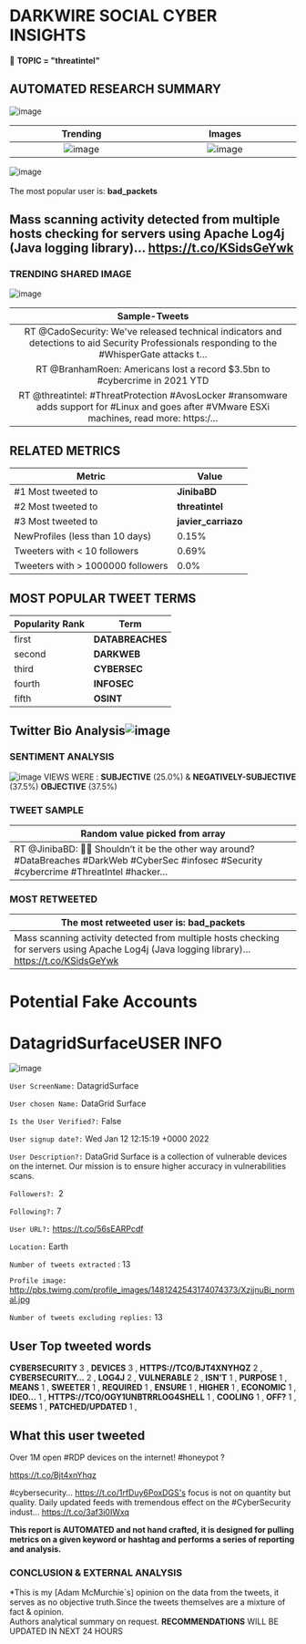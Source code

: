 # DARKWIRE SOCIAL CYBER INSIGHTS 
&#x1F34E; **TOPIC = "threatintel"**

## AUTOMATED RESEARCH SUMMARY
  ![image](darkLogo.png)   

|  Trending  |   Images | 
:-------------------------:|:-------------------------:
|  ![image](assets/threatintel/imageFile1.jpg)     <img width=200/> | ![image](assets/threatintel/imageFile2.jpg) <img width=200/> |   
 
 
![image](assets/threatintel/TWEETS.png)
<br></br>
The most popular user is: **bad_packets**  
 

## Mass scanning activity detected from multiple hosts checking for servers using Apache Log4j (Java logging library)… https://t.co/KSidsGeYwk 

  




### TRENDING SHARED IMAGE

![image](assets/threatintel/twitterPostedImage.png)



|                **Sample-Tweets**        |
| :-------------: |
| RT @CadoSecurity: We've released technical indicators and detections to aid Security Professionals responding to the #WhisperGate attacks t… |
| RT @BranhamRoen: Americans lost a record $3.5bn to #cybercrime in 2021 YTD | Scam Alert | #Cybersecurity NewsVIDEO&gt;&gt;  https://t.co/rrPnv1… |
| RT @threatintel: #ThreatProtection #AvosLocker #ransomware adds support for #Linux and goes after #VMware ESXi machines, read more: https:/… |

## RELATED METRICS<br>
| Metric | Value |
| ------------- | ------------- |
| #1 Most tweeted to  | **JinibaBD** |
| #2 Most tweeted to  | **threatintel** |
| #3 Most tweeted to  | **javier_carriazo** |
| NewProfiles (less than 10 days) | 0.15%  |
| Tweeters with < 10 followers  | 0.69%|
| Tweeters with > 1000000 followers  | 0.0%  |



## MOST POPULAR TWEET TERMS 


| Popularity Rank  | Term |
| ------------- | ------------- |
| first  | **DATABREACHES**  |
| second  | **DARKWEB**  |
| third  | **CYBERSEC** |
| fourth  | **INFOSEC**  |
| fifth  | **OSINT**  |


## Twitter Bio Analysis![image](assets/threatintel/BIO.png)
### SENTIMENT ANALYSIS
![image](assets/threatintel/sentiment.png)
VIEWS WERE : **SUBJECTIVE**  (25.0%) & **NEGATIVELY-SUBJECTIVE** (37.5%) **OBJECTIVE** (37.5%)

### TWEET SAMPLE 
| Random value picked from array |
| ------------- |
|RT @JinibaBD: 🤔🤔 Shouldn’t it be the other way around? #DataBreaches #DarkWeb #CyberSec #infosec #Security #cybercrime #ThreatIntel #hacker… |

### MOST RETWEETED 

| The most retweeted user is: **bad_packets**  |
| ------------- |
| Mass scanning activity detected from multiple hosts checking for servers using Apache Log4j (Java logging library)… https://t.co/KSidsGeYwk |

# Potential Fake Accounts
 
# DatagridSurfaceUSER INFO
![image](http://pbs.twimg.com/profile_images/1481242543174074373/XzjjnuBi_normal.jpg)
 
`User ScreenName:` DatagridSurface 
 
`User chosen Name:` DataGrid Surface 
 
`Is the User Verified?:` False 
 
`User signup date?:` Wed Jan 12 12:15:19 +0000 2022 
 
`User Description?:` DataGrid Surface is a collection of vulnerable devices on the internet. Our mission is to ensure higher accuracy in vulnerabilities scans. 
 
`Followers?: `2 
 
`Following?:` 7 
 
`User URL?:` https://t.co/56sEARPcdf 
 
`Location:` Earth 
 
`Number of tweets extracted`  : 13 
 
`Profile image:` http://pbs.twimg.com/profile_images/1481242543174074373/XzjjnuBi_normal.jpg 
 
`Number of tweets excluding replies:` 13 
 

 

 
## User Top tweeted words 
 
**CYBERSECURITY** 3 , **DEVICES** 3 , **HTTPS://TCO/BJT4XNYHQZ** 2 , **CYBERSECURITY…** 2 , **LOG4J** 2 , **VULNERABLE** 2 , **ISN'T** 1 , **PURPOSE** 1 , **MEANS** 1 , **SWEETER** 1 , **REQUIRED** 1 , **ENSURE** 1 , **HIGHER** 1 , **ECONOMIC** 1 , **IDEO…** 1 , **HTTPS://TCO/OGY1UNBTRRLOG4SHELL** 1 , **COOLING** 1 , **OFF?** 1 , **SEEMS** 1 , **PATCHED/UPDATED** 1 , 
 
## What this user tweeted
 
Over 1M open #RDP devices on the internet! #honeypot ?

https://t.co/Bjt4xnYhqz

#cybersecurity… https://t.co/1rfDuy6PoxDGS's focus is not on quantity but quality. Daily updated feeds with tremendous effect on the #CyberSecurity indust… https://t.co/3af3i0IWxq
 

<b> This report is AUTOMATED and not hand crafted, it is designed for pulling metrics on a given keyword or hashtag and performs a series of reporting and analysis.</b>  
### CONCLUSION & EXTERNAL ANALYSIS

*This is my [Adam McMurchie`s] opinion on the data from the tweets, it serves as no objective truth.Since the tweets themselves are a mixture of fact & opinion.<br>
Authors analytical summary on request.
**RECOMMENDATIONS** WILL BE UPDATED IN NEXT  24 HOURS <br>
